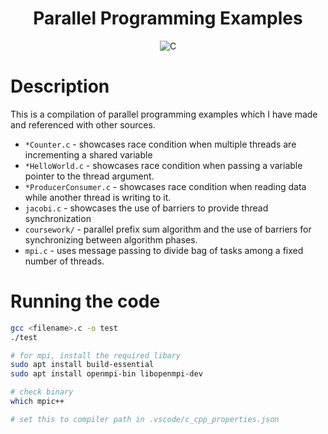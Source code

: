 <h1 align="center">Parallel Programming Examples</h1>
<p align="center">
    <img src="https://img.shields.io/badge/c-%2300599C.svg?style=for-the-badge&logo=c&logoColor=white"
         alt="C">
</p>

# Description
This is a compilation of parallel programming examples which I have made and referenced with other sources.

- `*Counter.c` - showcases race condition when multiple threads are incrementing a shared variable
- `*HelloWorld.c` - showcases race condition when passing a variable pointer to the thread argument.
- `*ProducerConsumer.c` - showcases race condition when reading data while another thread is writing to it.
- `jacobi.c` - showcases the use of barriers to provide thread synchronization
- `coursework/` - parallel prefix sum algorithm and the use of barriers for synchronizing between algorithm phases.
- `mpi.c` - uses message passing to divide bag of tasks among a fixed number of threads.
# Running the code
```bash
gcc <filename>.c -o test
./test

# for mpi, install the required libary
sudo apt install build-essential
sudo apt install openmpi-bin libopenmpi-dev

# check binary
which mpic++

# set this to compiler path in .vscode/c_cpp_properties.json
```
